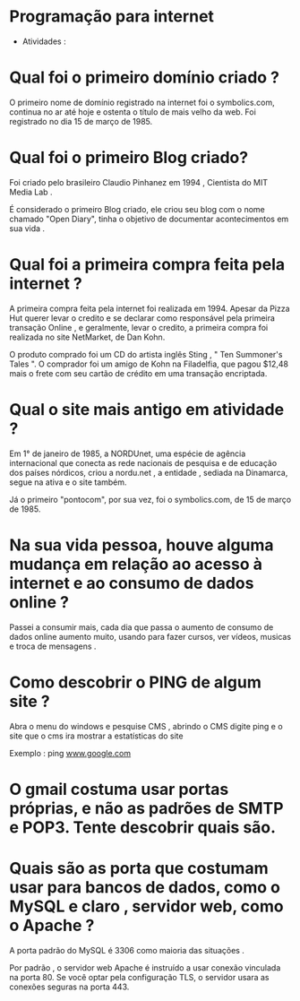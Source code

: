 # Programação para internet 



- Atividades :



# Qual foi o primeiro domínio criado ? 

O primeiro nome de domínio registrado na internet foi o symbolics.com, continua no ar até hoje e ostenta o título de mais velho da web. Foi registrado no dia 15 de março de 1985.



# Qual foi o primeiro Blog criado?

Foi criado pelo brasileiro Claudio Pinhanez em 1994 , Cientista do MIT Media Lab .

É considerado o primeiro Blog criado, ele criou seu blog com o nome chamado "Open Diary", tinha o objetivo de documentar acontecimentos em sua vida .



# Qual foi a primeira compra feita pela internet ? 

A primeira compra feita pela internet foi realizada em 1994. Apesar da Pizza Hut querer levar o credito e se declarar como responsável pela primeira transação Online , e geralmente, levar o credito, a primeira compra foi realizada no site NetMarket, de Dan Kohn.

O produto comprado foi um CD do artista inglês Sting , " Ten Summoner's Tales ". O comprador foi um amigo de Kohn na Filadelfia, que pagou $12,48 mais o frete com seu cartão de crédito em uma transação encriptada.



# Qual o site mais antigo em atividade ?

Em 1° de janeiro de 1985, a NORDUnet, uma espécie de agência internacional que conecta as rede nacionais de pesquisa e de educação dos países nórdicos, criou a nordu.net , a entidade , sediada na Dinamarca, segue na ativa e o site também.

Já o primeiro "pontocom", por sua vez, foi o symbolics.com, de 15 de março de 1985.

# Na sua vida pessoa, houve alguma mudança em relação ao acesso à internet e ao consumo de dados online ? 

Passei a consumir mais, cada dia que passa o aumento de consumo de dados online aumento muito, usando para fazer cursos, ver vídeos, musicas e troca de mensagens .



# Como descobrir o PING de algum site  ?

Abra o menu do windows e pesquise CMS , abrindo o CMS digite ping e o site que o cms ira mostrar a estatísticas do site 

Exemplo : ping www.google.com 



# O gmail costuma usar portas próprias, e não as padrões de SMTP e POP3. Tente descobrir quais são.







# Quais são as porta que costumam usar para bancos de dados, como o MySQL e claro , servidor web, como o Apache ?



A porta padrão do MySQL é 3306 como maioria das situações .

Por padrão , o servidor web Apache é instruído a usar conexão vinculada na porta 80. Se você optar pela configuração TLS, o servidor usara as conexões seguras na porta 443.



